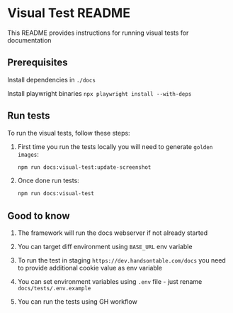 # Visual Test README

This README provides instructions for running visual tests for documentation

## Prerequisites

Install dependencies in `./docs`

Install playwright binaries `npx playwright install --with-deps`

## Run tests

To run the visual tests, follow these steps:

1. First time you run the tests locally you will need to generate `golden images`:

    ```bash
    npm run docs:visual-test:update-screenshot
    ```

2. Once done run tests:

    ```bash
    npm run docs:visual-test
    ```
## Good to know

1. The framework will run the docs webserver if not already started
3. You can target diff environment using `BASE_URL` env variable 
2. To run the test in staging `https://dev.handsontable.com/docs` you need to provide additional cookie value as env variable 

4. You can set environment variables using `.env` file - just rename `docs/tests/.env.example`
5. You can run the tests using GH workflow


